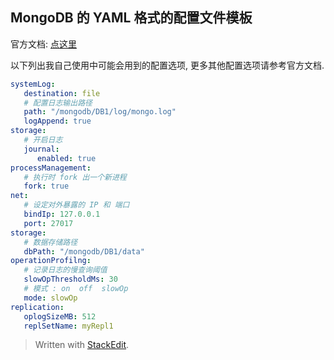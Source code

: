 
## MongoDB 的 YAML 格式的配置文件模板

官方文档: [点这里](http://docs.mongodb.org/manual/reference/configuration-options/)

以下列出我自己使用中可能会用到的配置选项, 更多其他配置选项请参考官方文档.

```yaml
systemLog:
   destination: file
   # 配置日志输出路径
   path: "/mongodb/DB1/log/mongo.log"
   logAppend: true
storage:
   # 开启日志
   journal:
      enabled: true
processManagement:
   # 执行时 fork 出一个新进程
   fork: true
net:
   # 设定对外暴露的 IP 和 端口
   bindIp: 127.0.0.1
   port: 27017
storage:
   # 数据存储路径
   dbPath: "/mongodb/DB1/data"
operationProfilng:
   # 记录日志的慢查询阈值
   slowOpThresholdMs: 30
   # 模式 : on  off  slowOp
   mode: slowOp
replication:
   oplogSizeMB: 512
   replSetName: myRepl1
```



> Written with [StackEdit](https://stackedit.io/).
